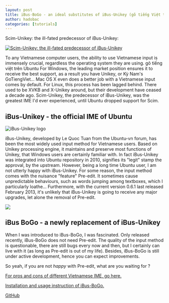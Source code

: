 ```yaml
---
layout: post
title: iBus-BoGo - an ideal substitutes of iBus-Unikey (gõ tiếng Việt trên Ubuntu)
author: hadobac
categories: [tutorials]
---
```


Scim-Unikey: the ill-fated predecessor of iBus-Unikey:

[![Scim-Unikey: the
ill-fated predecessor of
iBus-Unikey](https://googledrive.com/host/0B7i8MgDgsMX3aVNQMUtDbUgzYTQ/uploads/2013/07/scim-unikey-1.jpg)](https://googledrive.com/host/0B7i8MgDgsMX3aVNQMUtDbUgzYTQ/uploads/2013/07/scim-unikey-1.jpg)

To any Vietnamese computer users, the ability to use Vietnamese input is immensely crucial,
regardless the operating system they are using. gõ tiếng việt trên Ubuntu For Windows, the leading
market position ensures it to receive the best support, as a result you have Unikey, or Kỳ Nam's
GoTiengViet... Mac OS X even does a better job with a Vietnamese input comes by default. For Linux,
this process has been lagged behind. There used to be XVKB and X-Unikey around, but their
development have ceased a decade ago. Scim-Unikey, the predecessor of iBus-Unikey, was the greatest
IME I'd ever experienced, until Ubuntu dropped support for Scim.

## iBus-Unikey - the official IME of Ubuntu

![iBus-Unikey logo](https://code.google.com/p/ibus-unikey/logo?cct=1276358578)

iBus-Unikey, developed by Le Quoc Tuan from the Ubuntu-vn forum, has been the most widely used
input method for Vietnamese users. Based on Unikey processing engine, it maintains and preserve
most functions of Unikey, that Windows users are certainly familiar with. In fact iBus-Unikey was
integrated into Ubuntu repository in 2010, signifies its "legit" stamp the approval, by the
upstream. However, being a long time Ubuntu user, I am not utterly happy with iBus-Unikey. For some
reason, the input method comes with the nuisance "feature" Pre-edit. It sometimes cause
unpredictable behaviours, such as words jumping among textboxes, which I particularly loathe...
Furthermore, with the current version 0.6.1 last released February 2013, it's unlikely that
iBus-Unikey is going to receive any major upgrades, let alone the removal of Pre-edit.

![](http://ibus-bogo.readthedocs.org/en/latest/_images/settings.png)

## iBus BoGo - a newly replacement of iBus-Unikey

When I was introduced to iBus-BoGo, I was fascinated. Only released recently, iBus-BoGo does not
need Pre-edit. The quality of the input method is questionable, there are still bugs every now and
then, but I certainly can live with it (as long as Pre-edit is out of my life).  Besides, iBus-BoGo
is still under active development, hence you can expect improvements.

So yeah, if you are not *happy* with Pre-edit, what are you waiting for ?

[For pros and cons of different Vietnamese IME, go
here.](http://community-space.wikia.com/wiki/Ibus-bogo)

[Installation and usage instruction of iBus-BoGo.](http://ibus-bogo.readthedocs.org/en/latest/)

[GitHub](https://github.com/BoGoEngine/ibus-bogo-python)
